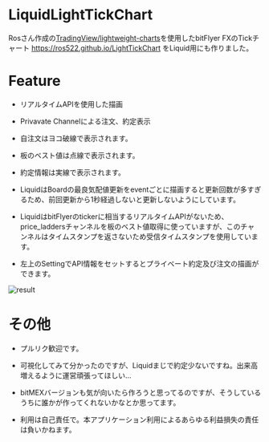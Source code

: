 # LiquidLightTickChart

 Rosさん作成の[TradingView/lightweight-charts](https://github.com/tradingview/lightweight-charts)を使用したbitFlyer FXのTickチャート
https://ros522.github.io/LightTickChart
をLiquid用にも作りました。

# Feature

 - リアルタイムAPIを使用した描画
 - Privavate Channelによる注文、約定表示

 - 自注文はヨコ破線で表示されます。
 - 板のベスト値は点線で表示されます。
 - 約定情報は実線で表示されます。
 - LiquidはBoardの最良気配値更新をeventごとに描画すると更新回数が多すぎるため、前回更新から1秒経過しないと更新しないようにしています。
 - LiquidはbitFlyerのtickerに相当するリアルタイムAPIがないため、price_laddersチャンネルを板のベスト値取得に使っていますが、このチャンネルはタイムスタンプを返さないため受信タイムスタンプを使用しています。
 - 左上のSettingでAPI情報をセットするとプライベート約定及び注文の描画ができます。
 
 ![result](https://github.com/Snufkin0866/LiquidLightTickChart/blob/master/index.html-Google-Chrome-2019-12-16-01-44-32.gif)

# その他
 - プルリク歓迎です。
 - 可視化してみて分かったのですが、Liquidまじで約定少ないですね。出来高増えるように運営頑張ってほしい... 

 - bitMEXバージョンも気が向いたら作ろうと思ってるのですが、そうしているうちに誰かが作ってくれないかなとか思ってます。
 
 - 利用は自己責任で。本アプリケーション利用によるあらゆる利益損失の責任は負いかねます。 
